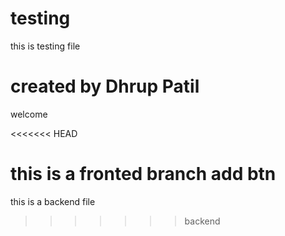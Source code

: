 # testing

this is testing file

# created by Dhrup Patil
welcome

<<<<<<< HEAD

this is a fronted branch
add btn 
=======
this is a backend file
>>>>>>> backend
